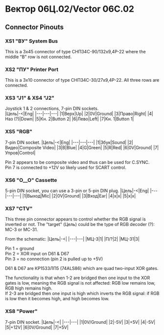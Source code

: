 # Вектор 06Ц.02/Vector 06C.02
## Connector Pinouts
### XS1 "ВУ" System Bus
This is a 3x45 connector of type СНП34С-90/132х9,4Р-22 where the middle "B" row is not connected.

### XS2 "ПУ" Printer Port
This is a 3x10 connector of type СНП34С-30/27х9,4Р-22.  All three rows are connected.

### XS3 "J1" & XS4 "J2"
Joystick 1 & 2 connections, 7-pin DIN sockets.<br>
|Цель|-<|Eng|
|---|---|---|
|1|Верх|Up|
|2|0V|Ground|
|3|Право|Right|
|4|Наз (?)|Down|
|5|Кн. 2|Button 2|
|6|Лево|Left|
|7|Кн. 1|Button 1|

### XS5 "RGB"
7-pin DIN socket.
|Цель|-<|Eng|
|---|---|---|
|1|Збук|Sound|
|2|Видео|Composite Video|
|3|B|Blue|
|4|G|Green|
|5|R|Red|
|6|0V|Ground|
|7|Упров|Control|

Pin 2 appears to be composite video and thus can be used for C.SYNC.<br>
Pin 7 is connected to +12V so likely used for SCART control.<br>

### XS6 "O__O" Cassette
5-pin DIN socket, you can use a 3-pin or 5-pin DIN plug.
|Цель|-<|Eng|
|---|---|---|
|1|Выход|Mic|
|2|0V|Ground|
|3|Вход|Ear|
|4|x|x|
|5|x|x|

### XS7 "CTV"
This three pin connector appears to control whether the RGB signal is inverted or not.  The "target" (Цель) could be the type of RGB decoder (?): MC-3 or MC-31.<br>

From the schematic:
|Цель|-<|
|---|---|
|МЦ-3|1|
|П/?|2|
|МЦ-31|3|

Pin 1 = ground<br>
Pin 2 = XOR input on D61 & D67<br>
Pin 3 = no connection (pin 2 is pulled up to +5V)<br>

D61 & D67 are КР1533ЛП5 (74ALS86) which are quad two-input XOR gates.<br>

The functionality is that when 1-2 are bridged then one input to the XOR gates is low, meaning the RGB signal is not affected: RGB low remains low, RGB high remains high.<br>
If 2-3 are bridged then one input is high which inverts the RGB signal: if RGB is low then it becomes high, and high becomes low.<br>

### XS8 "Power"
7-pin DIN socket.
|Цель|-<|
|---|---|
|1|0V/Ground|
|2|-5V|
|3|+5V|
|4|-5V|
|5|+12V|
|6|0V/Ground|
|7|+5V|


